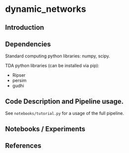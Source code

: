 # dynamic_networks

## Introduction

## Dependencies
Standard computing python libraries: numpy, scipy.

TDA python libraries (can be installed via pip):

- Ripser 
- persim
- gudhi

## Code Description and Pipeline usage.

See `notebooks/tutorial.py` for a usage of the full pipeline.

## Notebooks / Experiments

## References